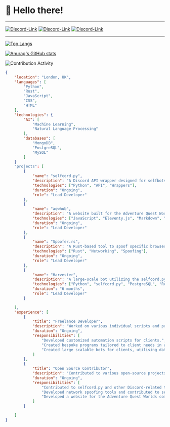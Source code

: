 # 👋 Hello there!
___
[![Discord-Link](https://img.shields.io/badge/Discord-5865F2?style=for-the-badge&logo=discord&logoColor=black)](https://discord.gg/fuf8t4JWDV)
[![Discord-Link](https://img.shields.io/badge/Visual_Studio_Code-0078D4?style=for-the-badge&logo=visual%20studio%20code&logoColor=black)](https://discord.gg/fuf8t4JWDV)
[![Discord-Link](https://img.shields.io/badge/manjaro-35BF5C?style=for-the-badge&logo=manjaro&logoColor=black)](https://discord.gg/fuf8t4JWDV)
___

[![Top Langs](https://github-readme-stats.vercel.app/api?username=shell1010&show_icons=true&theme=highcontrast&locale=en)](https://discord.gg/fuf8t4JWDV)

[![Anurag's GitHub stats](https://github-readme-stats.vercel.app/api/top-langs?username=shell1010&show_icons=true&theme=highcontrast&locale=en&layout=compact)](https://discord.gg/fuf8t4JWDV)

![Contribution Activity](https://github-readme-streak-stats.herokuapp.com/?user=shell1010&theme=highcontrast)


```json
{
    "location": "London, UK",
    "languages": [
        "Python",
        "Rust",
        "JavaScript",
        "CSS",
        "HTML"
    ],
    "technologies": {
        "AI": [
            "Machine Learning",
            "Natural Language Processing"
        ],
        "databases": [
            "MongoDB",
            "PostgreSQL",
            "MySQL"
        ]
    }
    "projects": [
        {
            "name": "selfcord.py",
            "description": "A Discord API wrapper designed for selfbots written in Python. Developed mostly solo over the span of 1-2 years, still ongoing.",
            "technologies": ["Python", "API", "Wrappers"],
            "duration": "Ongoing",
            "role": "Lead Developer"
        },
        {
            "name": "aqwhub",
            "description": "A website built for the Adventure Quest Worlds community, providing in-depth information. It uses .njk files and Eleventy.js to convert markdown files into displayed HTML, CSS, and JavaScript, keeping a near identical format.",
            "technologies": ["JavaScript", "Eleventy.js", "Markdown", "HTML", "CSS"],
            "duration": "Ongoing",
            "role": "Lead Developer"
        },
        {
            "name": "Spoofer.rs",
            "description": "A Rust-based tool to spoof specific browsers' JA3 fingerprints 1:1, aimed at minimizing flagging and bypassing anti-bot measures.",
            "technologies": ["Rust", "Networking", "Spoofing"],
            "duration": "Ongoing",
            "role": "Lead Developer"
        },
        {
            "name": "Harvester",
            "description": "A large-scale bot utilizing the selfcord.py library to gather messages, channel data, guild data, and mutual server data, it was considered to be an information tool.",
            "technologies": ["Python", "selfcord.py", "PostgreSQL", "Relational Databases"],
            "duration": "6 months",
            "role": "Lead Developer"
        }

    ],
    "experience": [
        {
            "title": "Freelance Developer",
            "description": "Worked on various individual scripts and programs, developed on a freelance basis.",
            "duration": "Ongoing",
            "responsibilities": [
                "Developed customized automation scripts for clients.",
                "Created bespoke programs tailored to client needs in areas like network security.",
                "Created large scalable bots for clients, utilising database systems like MongoDB, Postgresql and MySQL just to name a few."
            ]
        },
        {
            "title": "Open Source Contributor",
            "description": "Contributed to various open-source projects, focusing on network security, API wrappers, and other specialized tools.",
            "duration": "Ongoing",
            "responsibilities": [
                "Contributed to selfcord.py and other Discord-related tools.",
                "Developed network spoofing tools and contributed to security-focused open-source repositories.",
                "Developed a website for the Adventure Quest Worlds community, providing in-depth information at https://aqwhub.com"
            ]
        }

    ]
}

```
<!---
Shell1010/Shell1010 is a ✨ special ✨ repository because its `README.md` (this file) appears on your GitHub profile.
You can click the Preview link to take a look at your changes.
--->
